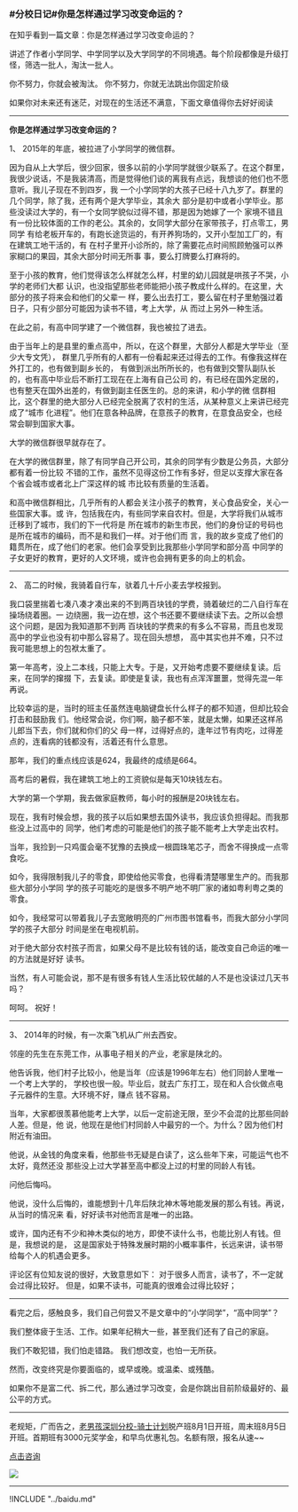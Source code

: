 ### #分校日记#你是怎样通过学习改变命运的？

在知乎看到一篇文章：你是怎样通过学习改变命运的？

讲述了作者小学同学、中学同学以及大学同学的不同境遇。每个阶段都像是升级打怪，筛选一批人，淘汰一批人。

你不努力，你就会被淘汰。
你不努力，你就无法跳出你固定阶级

如果你对未来还有迷茫，对现在的生活还不满意，下面文章值得你去好好阅读

***

**你是怎样通过学习改变命运的？**

1、 2015年的年底，被拉进了小学同学的微信群。

因为自从上大学后，很少回家，很多以前的小学同学就很少联系了。在这个群里，我很少说话，不是我装清高，而是觉得他们谈的离我有点远，我想谈的他们也不愿意听。我儿子现在不到四岁，我 一个小学同学的大孩子已经十八九岁了。群里的几个同学，除了我，还有两个是大学毕业，其余大 部分是初中或者小学毕业。那些没读过大学的，有一个女同学貌似过得不错，那是因为她嫁了一个 家境不错且有一份比较体面的工作的老公。其余的，女同学大部分在家带孩子，打点零工，男同学 有给老板开车的，有跑长途货运的，有开养狗场的，又开小型加工厂的，有在建筑工地干活的，有 在村子里开小诊所的，除了需要花点时间照顾勉强可以养家糊口的果园，其余大部分时间无所事 事，要么打牌要么打麻将的。

至于小孩的教育，他们觉得该怎么样就怎么样，村里的幼儿园就是哄孩子不哭，小学的老师们大都 认识，也没指望那些老师能把小孩子教成什么样的。在这里，大部分的孩子将来会和他们的父辈一 样，要么出去打工，要么留在村子里勉强过着日子，只有少部分可能因为读书不错，考上大学，从 而过上另外一种生活。

在此之前，有高中同学建了一个微信群，我也被拉了进去。

由于当年上的是县里的重点高中，所以，在这个群里，大部分人都是大学毕业（至少大专文凭）， 群里几乎所有的人都有一份看起来还过得去的工作。有像我这样在外打工的，也有做到副乡长的， 有做到派出所所长的，也有做到交警队副队长的，也有高中毕业后不断打工现在在上海有自己公司 的，有已经在国外定居的，也有整天在国外出差的，有做到副主任医生的。总的来讲，和小学的微 信群相比，这个群里的绝大部分人已经完全脱离了农村的生活，从某种意义上来讲已经完成了“城市 化进程”。他们在意各种品牌，在意孩子的教育，在意食品安全，也经常会聊到国家大事。

大学的微信群很早就存在了。

在大学的微信群里，除了有同学自己开公司，其余的同学有少数是公务员，大部分都有着一份比较 不错的工作，虽然不见得这份工作有多好，但足以支撑大家在各个省会城市或者北上广深这样的城 市比较有质量的生活着。

和高中微信群相比，几乎所有的人都会关注小孩子的教育，关心食品安全，关心一些国家大事。或 许，包括我在内，有些同学来自农村。但是，大学将我们从城市迁移到了城市，我们的下一代将是 所在城市的新生市民，他们的身份证的号码也是所在城市的编码，而不是和我们一样。对于他们而 言，我的故乡变成了他们的籍贯所在，成了他们的老家。他们会享受到比我那些小学同学和部分高 中同学的子女更好的教育，更好的人文环境，或许也会拥有更多的向上的机会。

***

2、 高二的时候，我骑着自行车，驮着几十斤小麦去学校报到。

我口袋里揣着七凑八凑才凑出来的不到两百块钱的学费，骑着破烂的二八自行车在操场绕着圈。一 边绕圈，我一边在想，这个书还要不要继续读下去。之所以会想这个问题，是因为我知道那不到两 百块钱的学费来的有多么不容易，而且也发现高中的学业也没有初中那么容易了。现在回头想想， 高中其实也并不难，只不过我可能思想上的包袱太重了。

第一年高考，没上二本线，只能上大专。于是，又开始考虑要不要继续复读。后来，在同学的撺掇 下，去复读。即使是复读，我也有点浑浑噩噩，觉得先混一年再说。

比较幸运的是，当时的班主任虽然连电脑键盘长什么样子的都不知道，但却比较会打击和鼓励我 们。他经常会说，你们啊，脑子都不笨，就是太懒，如果还这样吊儿郎当下去，你们就和你们的父 母一样，过得好点的，逢年过节有肉吃，过得差点的，连看病的钱都没有，活着还有什么意思。

那年，我们的重点线应该是624，我最终的成绩是664。

高考后的暑假，我在建筑工地上的工资貌似是每天10块钱左右。

大学的第一个学期，我去做家庭教师，每小时的报酬是20块钱左右。

现在，我有时候会想，我的孩子以后如果想去国外读书，我应该负担得起。而我那些没上过高中的 同学，他们考虑的可能是他们的孩子能不能考上大学走出农村。

当年，我捡到一只鸡蛋会毫不犹豫的去换成一根圆珠笔芯子，而舍不得换成一点零食吃。

如今，我得限制我儿子的零食，即使给他买零食，也得看清楚哪里生产的。而我那些大部分小学同 学的孩子可能吃的是很多不明产地不明厂家的诸如粤利粤之类的零食。

如今，我经常可以带着我儿子去宽敞明亮的广州市图书馆看书，而我大部分小学同学的孩子大部分 时间是坐在电视机前。

 对于绝大部分农村孩子而言，如果父母不是比较有钱的话，能改变自己命运的唯一的方法就是好好 读书。

 当然，有人可能会说，那不是有很多有钱人生活比较优越的人不是也没读过几天书吗？

呵呵。 祝好！

***

3、 2014年的时候，有一次乘飞机从广州去西安。

邻座的先生在东莞工作，从事电子相关的产业，老家是陕北的。

他告诉我，他们村子比较小，他是当年（应该是1996年左右）他们同龄人里唯一一个考上大学的， 学校也很一般。毕业后，就去广东打工，现在和人合伙做点电子元器件的生意。大环境不好，赚点 钱不容易。

当年，大家都很羡慕他能考上大学，以后一定前途无限，至少不会混的比那些同龄人差。但是，他 说，他现在是他们村同龄人中最穷的一个。为什么？因为他们村附近有油田。

他说，从金钱的角度来看，他那些书无疑是白读了，这么些年下来，可能运气也不太好，竟然还没 那些没上过大学甚至高中都没上过的村里的同龄人有钱。

问他后悔吗。

他说，没什么后悔的，谁能想到十几年后陕北神木等地能发展的那么有钱。再说，从当时的情况来 看，好好读书对他而言是唯一的出路。

或许，国内还有不少和神木类似的地方，即使不读什么书，也能比别人有钱。但是，我想说的是， 这是国家处于特殊发展时期的小概率事件，长远来讲，读书带给每个人的机遇会更多。

评论区有位知友说的很好，大致意思如下： 对于很多人而言，读书了，不一定就会过得比较好。 但是，如果不读书，可能真的很难会过得比较好；

***

看完之后，感触良多，我们自己何尝又不是文章中的“小学同学”，“高中同学”？

我们整体疲于生活、工作。如果年纪稍大一些，甚至我们还有了自己的家庭。

我们不敢犯错，我们怕走错路。
我们想改变，也怕一无所获。

然而，改变终究是你要面临的，或早或晚。或温柔、或残酷。

如果你不是富二代、拆二代，那么通过学习改变，会是你跳出目前阶级最好的、最公平的方式。

***

老规矩，广而告之，[老男孩深圳分校-骑士计划](http://sz.oldboyedu.com/)脱产班8月1日开班，周末班8月5日开班。首期班有3000元奖学金，和早鸟优惠礼包。名额有限，报名从速~~

[点击咨询](http://wwwtb.53kf.com/webCompany.php?style=1&arg=10155416)

![](https://hcdn1.luffycity.com/data/knight/diary/07/01.jpg)


***
!INCLUDE "../baidu.md"
